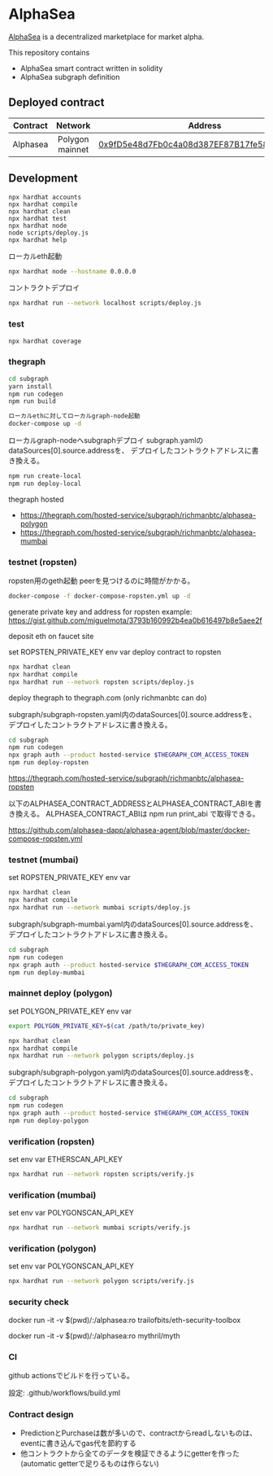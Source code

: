 # AlphaSea

[AlphaSea](https://alphasea.io/) is a decentralized marketplace for market alpha.

This repository contains

- AlphaSea smart contract written in solidity
- AlphaSea subgraph definition

## Deployed contract

|Contract|Network|Address|
|:-:|:-:|:-:|
|Alphasea|Polygon mainnet|[0x9fD5e48d7Fb0c4a08d387EF87B17fe5861DB0506](https://polygonscan.com/address/0x9fD5e48d7Fb0c4a08d387EF87B17fe5861DB0506#code)|

## Development

```shell
npx hardhat accounts
npx hardhat compile
npx hardhat clean
npx hardhat test
npx hardhat node
node scripts/deploy.js
npx hardhat help
```

ローカルeth起動
```bash
npx hardhat node --hostname 0.0.0.0
```

コントラクトデプロイ
```bash
npx hardhat run --network localhost scripts/deploy.js
```

### test

```bash
npx hardhat coverage
```

### thegraph

```bash
cd subgraph
yarn install
npm run codegen
npm run build
```

```bash
ローカルethに対してローカルgraph-node起動
docker-compose up -d
```

ローカルgraph-nodeへsubgraphデプロイ
subgraph.yamlのdataSources[0].source.addressを、
デプロイしたコントラクトアドレスに書き換える。

```bash
npm run create-local
npm run deploy-local
```

thegraph hosted

- https://thegraph.com/hosted-service/subgraph/richmanbtc/alphasea-polygon
- https://thegraph.com/hosted-service/subgraph/richmanbtc/alphasea-mumbai

### testnet (ropsten)

ropsten用のgeth起動
peerを見つけるのに時間がかかる。

```bash
docker-compose -f docker-compose-ropsten.yml up -d
```

generate private key and address for ropsten
example: https://gist.github.com/miguelmota/3793b160992b4ea0b616497b8e5aee2f

deposit eth on faucet site

set ROPSTEN_PRIVATE_KEY env var
deploy contract to ropsten 

```bash
npx hardhat clean
npx hardhat compile
npx hardhat run --network ropsten scripts/deploy.js
```

deploy thegraph to thegraph.com (only richmanbtc can do)

subgraph/subgraph-ropsten.yaml内のdataSources[0].source.addressを、
デプロイしたコントラクトアドレスに書き換える。

```bash
cd subgraph
npm run codegen
npx graph auth --product hosted-service $THEGRAPH_COM_ACCESS_TOKEN
npm run deploy-ropsten
```

https://thegraph.com/hosted-service/subgraph/richmanbtc/alphasea-ropsten

以下のALPHASEA_CONTRACT_ADDRESSとALPHASEA_CONTRACT_ABIを書き換える。
ALPHASEA_CONTRACT_ABIは npm run print_abi で取得できる。

https://github.com/alphasea-dapp/alphasea-agent/blob/master/docker-compose-ropsten.yml

### testnet (mumbai)

set ROPSTEN_PRIVATE_KEY env var

```bash
npx hardhat clean
npx hardhat compile
npx hardhat run --network mumbai scripts/deploy.js
```

subgraph/subgraph-mumbai.yaml内のdataSources[0].source.addressを、
デプロイしたコントラクトアドレスに書き換える。

```bash
cd subgraph
npm run codegen
npx graph auth --product hosted-service $THEGRAPH_COM_ACCESS_TOKEN
npm run deploy-mumbai
```

### mainnet deploy (polygon)

set POLYGON_PRIVATE_KEY env var

```bash
export POLYGON_PRIVATE_KEY=$(cat /path/to/private_key)
```

```bash
npx hardhat clean
npx hardhat compile
npx hardhat run --network polygon scripts/deploy.js
```

subgraph/subgraph-polygon.yaml内のdataSources[0].source.addressを、
デプロイしたコントラクトアドレスに書き換える。

```bash
cd subgraph
npm run codegen
npx graph auth --product hosted-service $THEGRAPH_COM_ACCESS_TOKEN
npm run deploy-polygon
```

### verification (ropsten)

set env var ETHERSCAN_API_KEY

```bash
npx hardhat run --network ropsten scripts/verify.js
```

### verification (mumbai)

set env var POLYGONSCAN_API_KEY

```bash
npx hardhat run --network mumbai scripts/verify.js
```

### verification (polygon)

set env var POLYGONSCAN_API_KEY

```bash
npx hardhat run --network polygon scripts/verify.js
```

### security check

docker run -it -v $(pwd)/:/alphasea:ro trailofbits/eth-security-toolbox

docker run -it -v $(pwd)/:/alphasea:ro mythril/myth

### CI

github actionsでビルドを行っている。

設定: .github/workflows/build.yml

### Contract design

- PredictionとPurchaseは数が多いので、contractからreadしないものは、eventに書き込んでgas代を節約する
- 他コントラクトから全てのデータを検証できるようにgetterを作った (automatic getterで足りるものは作らない)
